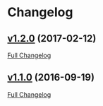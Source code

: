 # Changelog

## [v1.2.0](https://github.com/syscoin/syscoin-core/tree/v1.2.0) (2017-02-12)
[Full Changelog](https://github.com/syscoin/syscoin-core/compare/v1.1.0...v1.2.0)

## [v1.1.0](https://github.com/syscoin/syscoin-core/tree/v1.1.0) (2016-09-19)
[Full Changelog](https://github.com/syscoin/syscoin-core/compare/v1.0.0...v1.1.0)

